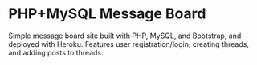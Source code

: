 # PHP+MySQL Message Board

Simple message board site built with PHP, MySQL, and Bootstrap, and deployed with Heroku.
Features user registration/login, creating threads, and adding posts to threads.
